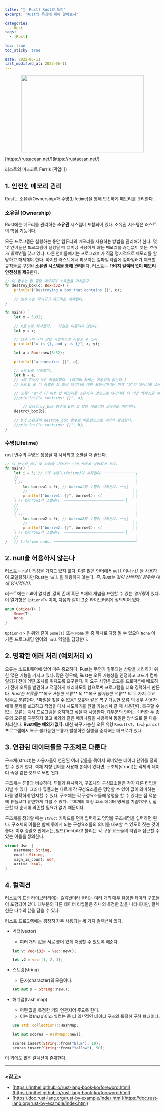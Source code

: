 ```yaml
---
title: "🦀 [Rust] Rust의 특징"
excerpt: "Rust의 특징에 대해 알아보자"

categories:
  - Rust
tags:
  - [Rust]

toc: true
toc_sticky: true

date: 2022-06-11
last_modified_at: 2022-06-11
---
```


<!-- ![image](https://user-images.githubusercontent.com/73830753/173180448-cdab95f7-37b1-4f13-9f31-a27d879b4cc9.png) -->

<p align="center"><img src="https://user-images.githubusercontent.com/73830753/173180448-cdab95f7-37b1-4f13-9f31-a27d879b4cc9.png" width="400" height="250"/></p>

[https://rustacean.net/](https://rustacean.net/)

러스트의 마스코트 Ferris (귀엽다)

## 1. 안전한 메모리 관리

Rust는 소유권(Ownership)과 수명(Lifetime)을 통해 안전하게 메모리를 관리한다.

### 소유권 (Ownership)

Rust에는 메모리를 관리하는 **소유권** 시스템이 포함되어 있다. 소유권 시스템은 러스트의 핵심 기능이다.

모든 프로그램은 실행하는 동안 컴퓨터의 메모리를 사용하는 방법을 관리해야 한다. 몇몇 언어들은 프로그램이 실행될 때 더이상 사용하지 않는 메모리를 끊임없이 찾는 *가비지 콜렉션*을 갖고 있다. 다른 언어들에서는 프로그래머가 직접 명시적으로 메모리를 할당하고 해제해야 한다. 하지만 러스트에서 메모리는 컴파일 타임에 컴파일러가 체크할 규칙들로 구성된 **소유권 시스템을 통해 관리**된다. 러스트는 **가비지 컬렉터 없이 메모리 안전성을 제공**한다.

```rust
// 이 함수는 힙 할당 메모리의 소유권을 가져온다.
fn destroy_box(c: Box<i32>) {
    println!("Destroying a box that contains {}", c);

    // 변수 c는 파괴되고 메모리는 해제된다.
}

fn main() {
    let x = 5u32;

    // x를 y로 복사했다. - 자원은 이동되지 않는다.
    let y = x;

    // 변수 x와 y의 값은 독립적으로 사용될 수 있다.
    println!("x is {}, and y is {}", x, y);

    let a = Box::new(5i32);

    println!("a contains: {}", a);

    // a가 b로 이동했다.
    let b = a;
    // a의 주소가 b로 이동되었다. (데이터 자체는 이동하지 않는다.)
    // a와 b 둘 다 동일한 힙 할당 데이터에 대한 포인터이지만 이제 "b"가 데이터를 소유한다.

    // 오류! "a"가 더 이상 힙 메모리를 소유하지 않으므로 데이터에 더 이상 액세스할 수 없다.
    //println!("a contains: {}", a);

		// destroy_box 함수에 b의 힙 할당 메모리의 소유권을 이전한다.
    destroy_box(b);

    // b의 소유권이 destroy_box 함수로 이동했으므로 에러가 발생한다.
    //println!("b contains: {}", b);
}
```

### 수명(Lifetime)

rust 변수의 수명은 생성될 때 시작되고 소멸될 때 끝난다.

```rust
// 각 변수의 생성 및 소멸을 나타내는 선이 아래에 설명되어 있다.
fn main() {
    let i = 3; // i의 수명(Lifetime)이 시작된다. ──────────────┐
    //                                                     │
    { //                                                   │
        let borrow1 = &i; // borrow1의 수명이 시작된다. ──┐│
        //                                                ││
        println!("borrow1: {}", borrow1); //              ││
    } // borrow1가 소멸된다. ───────────────────────────┘│
    //                                                     │
    //                                                     │
    { //                                                   │
        let borrow2 = &i; // borrow2의 수명이 시작된다. ──┐│
        //                                                ││
        println!("borrow2: {}", borrow2); //              ││
    } // borrow2가 소멸된다. ───────────────────────────┘│
    //                                                     │
}   // Lifetime ends. ─────────────────────────────────────┘
```

## 2. null을 허용하지 않는다

러스트는 `null` 특성을 가지고 있지 않다. 다른 많은 언어에서 `null` 이나 `nil` 을 사용하여 모델링하지만 Rust는 `null` 을 허용하지 않는다. _즉, Rust는 값이 선택적인 경우에 대해 명시적이다._

러스트에는 null이 없지만, 값의 존재 혹은 부재의 개념을 표현할 수 있는 *열거형*이 있다. 이 열거형은 `Option<T>` 이며, 다음과 같이 표준 라이브러리에 정의되어 있다.

```rust
enum Option<T> {
    Some(T),
    None,
}
```

`Option<T>` 은 위와 같이 `Some(T)` 또는 `None` 둘 중 하나로 지정 될 수 있으며 `None` 이 기존 프로그래밍 언어의 `null` 역할을 담당한다.

## 2. 명확한 에러 처리 (예외처리 x)

오류는 소프트웨어에 있어 매우 중요하다. Rust는 무언가 잘못되는 상황을 처리하기 위한 많은 기능을 가지고 있다. 많은 경우에, Rust는 오류 가능성을 인정하고 코드가 컴파일되기 전에 어떤 조치를 취하도록 요구한다. 이 요구 사항은 코드를 프로덕션에 배포하기 전에 오류를 발견하고 적절하게 처리하도록 함으로써 프로그램을 더욱 강력하게 만든다.
*Rust는 오류를 \*\*복구 가능한* 오류** 와 \***복구 불가능한* 오류\*\* 의 두 가지 주요 범주로 분류한다. *파일을 찾을 수 없음\* 오류와 같은 복구 가능한 오류 의 경우 사용자에게 문제를 보고하고 작업을 다시 시도하기를 원할 가능성이 클 때 사용한다. 복구할 수 없는 오류는 즉시 프로그램을 중지하고 싶을 때 사용한다.
대부분의 언어는 이러한 두 종류의 오류를 구분하지 않고 예외와 같은 메커니즘을 사용하여 동일한 방식으로 둘 다를 처리한다. **Rust에는 예외가 없다**. 대신 복구 가능한 오류 유형 `Result<T, E>`과 `panic!`프로그램에서 복구 불가능한 오류가 발생하면 실행을 중지하는 매크로가 있다.

## 3. 연관된 데이터들을 구조체로 다룬다

구조체(struct)는 사용자들이 연관된 여러 값들을 묶어서 의미있는 데이터 단위를 정의할 수 있게 한다. 객체 지향 언어를 사용해 본적이 있다면, 구조체(struct)는 객체의 데이터 속성 같은 것으로 보면 된다.

구조체는 튜플과 비슷하다. 튜플과 유사하게, 구조체의 구성요소들은 각자 다른 타입을 지닐 수 있다. 그러나 튜플과는 다르게 각 구성요소들은 명명할 수 있어 값이 의미하는 바를 명확하게 인지할 수 있다. 구조체는 각 구성요소들에 명명을 할 수 있다는 점 덕분에 튜플보다 유연하게 다룰 수 있다. 구조체의 특정 요소 데이터 명세를 기술하거나, 접근할 때 순서에 의존할 필요가 없기 때문이다.

구조체를 정의할 때는 `struct` 키워드를 먼저 입력하고 명명할 구조체명을 입력하면 된다. 구조체의 이름은 함께 묶이게 되는 구성요소들의 의미를 내포할 수 있도록 짓는 것이 좋다. 이후 중괄호 안에서는, 필드(field)라고 불리는 각 구성 요소들의 타입과 접근할 수 있는 이름을 정의한다.

```rust
struct User {
    username: String,
    email: String,
    sign_in_count: u64,
    active: bool,
}
```

## 4. 컬렉션

러스트의 표준 라이브러리에는 *컬렉션*이라 불리는 여러 개의 매우 유용한 데이터 구조들이 포함되어 있다. 대부분의 다른 데이터 타입들은 하나의 특정한 값을 나타내지만, 컬렉션은 다수의 값을 담을 수 있다.

러스트 프로그램에는 굉장히 자주 사용되는 세 가지 컬렉션이 있다.

- 벡터(vector)

  - 여러 개의 값을 서로 붙어 있게 저장할 수 있도록 해준다.

  ```rust
  let v: Vec<i32> = Vec::new();

  let v2 = vec![1, 2, 3];
  ```

- 스트링(string)

  - 문자(character)의 모음이다.

  ```rust
  let mut s = String::new();
  ```

- 해쉬맵(hash map)

  - 어떤 값을 특정한 키와 연관지어 주도록 한다.
  - 이는 맵(map)이라 일컫는 좀 더 일반적인 데이터 구조의 특정한 구현 형태이다.

  ```rust
  use std::collections::HashMap;

  let mut scores = HashMap::new();

  scores.insert(String::from("Blue"), 10);
  scores.insert(String::from("Yellow"), 50);
  ```

이 외에도 많은 컬렉션이 존재한다.

---

### <참고>

- [https://rinthel.github.io/rust-lang-book-ko/foreword.html](https://rinthel.github.io/rust-lang-book-ko/foreword.html)
- [https://doc.rust-lang.org/rust-by-example/index.html](https://doc.rust-lang.org/rust-by-example/index.html)
